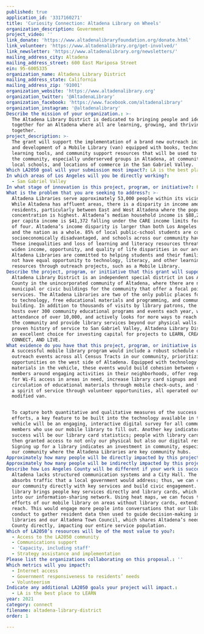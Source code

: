 ```yaml
---
published: true
application_id: '3317160271'
title: 'Curiosity Connection: Altadena Library on Wheels'
organization_description: Government
project_video: ''
link_donate: 'https://www.altadenalibraryfoundation.org/donate.html'
link_volunteer: 'https://www.altadenalibrary.org/get-involved/'
link_newsletter: 'https://www.altadenalibrary.org/newsletters/'
mailing_address_city: Altadena
mailing_address_street: 600 East Mariposa Street
ein: 95-6005335
organization_name: Altadena Library District
mailing_address_state: California
mailing_address_zip: '91001'
organization_website: 'https://www.altadenalibrary.org'
organization_twitter: '@AltadenaLibrary'
organization_facebook: 'https://www.facebook.com/altadenalibrary'
organization_instagram: '@altadenalibrary'
Describe the mission of your organization.: >-
  The Altadena Library District is dedicated to bringing people and ideas
  together for an Altadena where all are learning, growing, and thriving
  together.
project_description: >-
  The grant will support the implementation of a brand new outreach initiative
  and development of a Mobile Library (van) equipped with books, technological
  learning tools, and community support resources that will be used to engage
  the community, especially underserved groups in Altadena, at community events,
  local schools, and locations of commerce in the San Gabriel Valley.
Which LA2050 goal will your submission most impact?: LA is the best place to CONNECT
In which areas of Los Angeles will you be directly working?:
  - San Gabriel Valley
In what stage of innovation is this project, program, or initiative?: Pilot project or new program (testing or implementing a new idea)
What is the problem that you are seeking to address?: >-
  Altadena Libraries serve approximately 53,000 people within its vicinity.
  While Altadena has affluent areas, there is a disparity in income among the
  residents, particularly between East and West Altadena where the population
  concentration is highest. Altadena’s median household income is $88,236; the
  per capita income is $41,372 falling under the CARE income limits for a family
  of four. Altadena’s income disparity is larger than both Los Angeles county
  and the nation as a whole. 85% of local public-school students are considered
  socioeconomically disadvantaged, and schools across our community have closed.
  These inequalities and loss of learning and literacy resources threaten to
  widen income, opportunity, and quality of life disparities in our area. The
  Altadena Libraries are committed to helping students and their families who do
  not have equal opportunity to technology, literacy, and other learning
  resources through outreach projects, such as a Mobile Library.
Describe the project, program, or initiative that this grant will support to address the problem identified.: >-
  Altadena Library District is an independent special district in Los Angeles
  County in the unincorporated community of Altadena, where there are no
  municipal or civic buildings for the community that offer a focal point for
  services. The Altadena Libraries are two of the only public places for access
  to technology, free educational materials and programming, and community
  building. In addition to thousands of visits by library patrons, the Library
  hosts over 300 community educational programs and events each year, with
  attendance of over 10,000, and actively looks for more ways to reach out to
  the community and provide library services beyond our physical walls. With a
  proven history of service to San Gabriel Valley, Altadena Library District is
  an excellent choice for investing capital for projects to LEARN, CREATE, PLAY,
  CONNECT, AND LIVE.
What evidence do you have that this project, program, or initiative is or will be successful, and how will you define and measure success?: >-
  A successful mobile library program would include a robust schedule of
  outreach events across all Census Tracts in our community, prioritizing
  opportunities on the west side of Altadena. Equipped with technology and
  materials in the vehicle, these events would build cohesion between community
  members around engaging activities in their neighborhoods, offer regular hours
  for Wi-Fi access in areas in need, increase library card signups and
  circulation of educational materials through mobile check-outs, and facilitate
  a spirit of service through volunteer opportunities, all operated out of a
  modified van.


  To capture both quantitative and qualitative measures of the success of our
  efforts, a key feature to be built into the technology available in the
  vehicle will be an engaging, interactive digital survey for all community
  members who use our mobile library to fill out. Another key indicator of
  success will be our library card statistics; people with library cards are
  then granted access to not only our physical but also our digital resources.
  Signing up for a library indicates an investment in community, especially in
  our community where the Altadena Libraries are key community hubs.
Approximately how many people will be directly impacted by this project, program, or initiative?: '31000'
Approximately how many people will be indirectly impacted by this project, program, or initiative?: '53000'
Describe how Los Angeles County will be different if your work is successful.: >-
  Altadena lacks structured communication systems and a City Hall. The Library
  absorbs traffic that a local government would address; thus, we can connect
  our community directly with key services and build civic engagement. A mobile
  library brings people key services directly and library cards, which plug them
  into our information-sharing network. Using heat maps, we can focus the
  efforts of our mobile library on areas without library cards, extending our
  reach. This would engage more people into conversations that our libraries
  conduct to gather resident data then used to guide decision-making in our
  libraries and our Altadena Town Council, which shares Altadena’s needs with LA
  County directly, impacting our entire service population.
Which of LA2050’s resources will be of the most value to you?:
  - Access to the LA2050 community
  - Communications support
  - 'Capacity, including staff'
  - Strategy assistance and implementation
Please list the organizations collaborating on this proposal.: ''
Which metrics will you impact?:
  - Internet access
  - Government responsiveness to residents’ needs
  - Volunteerism
Indicate any additional LA2050 goals your project will impact.:
  - LA is the best place to LEARN
year: 2021
category: connect
filename: altadena-library-district
order: 1

---
```

